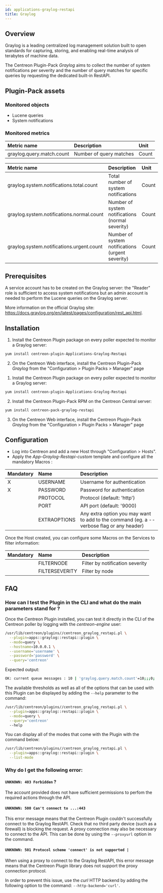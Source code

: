 ```yaml
---
id: applications-graylog-restapi
title: Graylog
---
```


## Overview

Graylog is a leading centralized log management solution built to open standards
for capturing, storing, and enabling real-time analysis of terabytes of machine
data.

The Centreon Plugin-Pack *Graylog* aims to collect the 
number of system notifications per severity and the number of query matches for
specific queries by requesting the dedicated built-in RestAPI.

## Plugin-Pack assets

### Monitored objects

* Lucene queries
* System notifications

### Monitored metrics

<!--DOCUSAURUS_CODE_TABS-->

<!--Query-->

| Metric name                | Description               | Unit   |
| :------------------------- | :------------------------ | :----- |
| graylog.query.match.count  | Number of query matches   | Count  |

<!--System-Notifications-->

| Metric name                                 | Description                                       | Unit   |
| :------------------------------------------ | :------------------------------------------------ | :----- |
| graylog.system.notifications.total.count    | Total number of system notifications              | Count  |
| graylog.system.notifications.normal.count   | Number of system notifications (normal severity)  | Count  | 
| graylog.system.notifications.urgent.count   | Number of system notifications (urgent severity)  | Count  |

<!--END_DOCUSAURUS_CODE_TABS-->

## Prerequisites

A service account has to be created on the Graylog server:
the "Reader" role is sufficient to access system notifications
but an admin account is needed to perform the Lucene queries on the Graylog server.

More information on the official Graylog site:
https://docs.graylog.org/en/latest/pages/configuration/rest_api.html.

## Installation

<!--DOCUSAURUS_CODE_TABS-->

<!--Online IMP Licence & IT-100 Editions-->

1. Install the Centreon Plugin package on every poller expected to monitor a Graylog server:

```bash
yum install centreon-plugin-Applications-Graylog-Restapi
```

2. On the Centreon Web interface, install the Centreon Plugin-Pack *Graylog* from the "Configuration > Plugin Packs > Manager" page

<!--Offline IMP License-->

1. Install the Centreon Plugin package on every poller expected to monitor a Graylog server:

```bash
yum install centreon-plugin-Applications-Graylog-Restapi
```

2. Install the Centreon Plugin-Pack RPM on the Centreon Central server:

```bash
yum install centreon-pack-graylog-restapi
```

3. On the Centreon Web interface, install the Centreon Plugin-Pack *Graylog* from the "Configuration > Plugin Packs > Manager" page

<!--END_DOCUSAURUS_CODE_TABS-->

## Configuration

* Log into Centreon and add a new Host through "Configuration > Hosts".
* Apply the *App-Graylog-Restapi-custom* template and configure all the mandatory Macros :

| Mandatory | Name         | Description                                                                              |
| :-------- | :----------- | :--------------------------------------------------------------------------------------- |
| X         | USERNAME     | Username for authentication                                                              |
| X         | PASSWORD     | Password for authentication                                                              | 
|           | PROTOCOL     | Protocol (default: 'http')                                                               |
|           | PORT         | API port (default: '9000)                                                                |
|           | EXTRAOPTIONS | Any extra option you may want to add to the command (eg. a --verbose flag or any header) |

Once the Host created, you can configure some Macros on the Services to filter
information:

| Mandatory | Name           | Description                      |
| :-------- | :------------- | :------------------------------- |
|           | FILTERNODE     | Filter by notification severity  |
|           | FILTERSEVERITY | Filter by node                   |

## FAQ

### How can I test the Plugin in the CLI and what do the main parameters stand for ?

Once the Centreon Plugin installed, you can test it directly in the CLI of the
Centreon poller by logging with the *centreon-engine* user:

```bash
/usr/lib/centreon/plugins//centreon_graylog_restapi.pl \
  --plugin=apps::graylog::restapi::plugin \
  --mode=query \
  --hostname=10.0.0.1 \
  --username='username' \
  --password='password' \
  --query='centreon'
```

Expected output:

```bash
OK: current queue messages : 10 | 'graylog.query.match.count'=10;;;0;
```

The available thresholds as well as all of the options that can be used with
this Plugin can be displayed by adding the ```--help``` parameter to the 
command:

```bash
/usr/lib/centreon/plugins//centreon_graylog_restapi.pl \
  --plugin=apps::graylog::restapi::plugin \
  --mode=query \
  --query='centreon'
  --help
```

You can display all of the modes that come with the Plugin with the command
below:

```bash
/usr/lib/centreon/plugins//centreon_graylog_restapi.pl \
  --plugin=apps::graylog::restapi::plugin \
  --list-mode
```

### Why do I get the following error:

#### ```UNKNOWN: 403 Forbidden``` ?

The account provided does not have sufficient permissions to perfom the required
actions through the API.

#### ```UNKNOWN: 500 Can't connect to ...:443```

This error message means that the Centreon Plugin couldn't successfully connect
to the Graylog RestAPI. Check that no third party device
(such as a firewall) is blocking the request. A proxy connection may also be 
necessary to connect to the API. This can be done by using the ```--proxyurl```
option in the command.

#### ```UNKNOWN: 501 Protocol scheme 'connect' is not supported |```

When using a proxy to connect to the Graylog RestAPI, this error
message means that the Centreon Plugin library does not support the proxy
connection protocol.

In order to prevent this issue, use the *curl* HTTP backend by adding the
following option to the command: ```--http-backend='curl'```.
